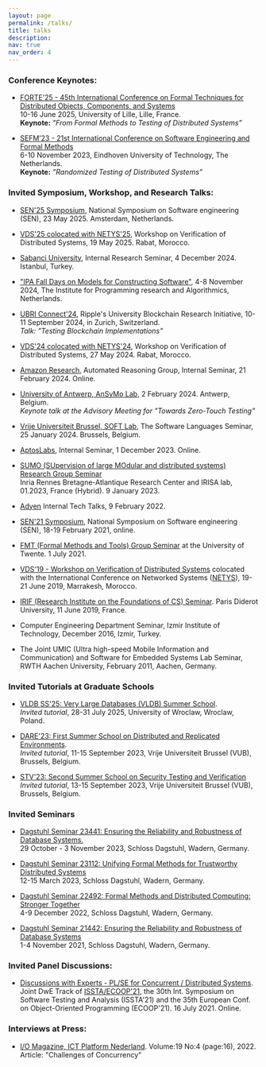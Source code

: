 ```yaml
---
layout: page
permalink: /talks/
title: talks
description: 
nav: true
nav_order: 4
---
```


<!-- _pages/publications.md -->

<!-- Bibsearch Feature -->

<!-- {% include bib_search.liquid %} -->

### Conference Keynotes: 

* [FORTE’25 - 45th International Conference on Formal Techniques for Distributed Objects, Components, and Systems](https://www.discotec.org/2025/forte)   
  10-16 June  2025, University of Lille, Lille, France.  
  **Keynote:** *"From Formal Methods to Testing of Distributed Systems”*

* [SEFM’23 - 21st International Conference on Software Engineering and Formal Methods](https://sefm-conference.github.io/2023/)   
  6-10 November 2023, Eindhoven University of Technology, The Netherlands.    
  **Keynote:** *”Randomized Testing of Distributed Systems”*

### Invited Symposium, Workshop, and Research Talks:

* [SEN'25 Symposium](https://www.sen-symposium.nl/), National Symposium on Software engineering (SEN), 23 May 2025. Amsterdam, Netherlands. 

* [VDS'25 colocated with NETYS'25](https://netys.net/), Workshop on Verification of Distributed Systems, 19 May 2025. Rabat, Morocco. 

* [Sabanci University](https://cs.sabanciuniv.edu/), Internal Research Seminar, 4 December 2024. Istanbul, Turkey. 

* ["IPA Fall Days on Models for Constructing Software"](https://ipa.win.tue.nl/?event=fall-days-on-models-for-constructing-software), 4-8 November 2024, The Institute for Programming research and Algorithmics, Netherlands.   
<!-- *Talk: "Model-Guided Testing of Distributed Systems"* -->

* [UBRI Connect'24](https://www.ubriconnect.com/), Ripple's University Blockchain Research Initiative, 10-11 September 2024, in Zurich, Switzerland.    
*Talk: ”Testing Blockchain Implementations”*

* [VDS'24 colocated with NETYS'24](https://netys.net/), Workshop on Verification of Distributed Systems, 27 May 2024. Rabat, Morocco. 

* [Amazon Research](https://www.amazon.science/research-areas/automated-reasoning), Automated Reasoning Group, Internal Seminar, 21 February 2024. Online. 

* [University of Antwerp, AnSyMo Lab](https://www.uantwerpen.be/en/research-groups/ansymo/), 2 February 2024. Antwerp, Belgium.  
*Keynote talk at the Advisory Meeting for "Towards Zero-Touch Testing"*

* [Vrije Universiteit Brussel, SOFT Lab](https://soft.vub.ac.be/soft/), The Software Languages Seminar, 25 January 2024. Brussels, Belgium. 

* [AptosLabs](https://aptoslabs.com/), Internal Seminar, 1 December 2023. Online.

<!-- 
* [Dagstuhl Seminar 23441: Ensuring the Reliability and Robustness of Database Systems.](https://www.dagstuhl.de/en/seminars/seminar-calendar/seminar-details/23441)   
	29 October - 3 November 2023, Schloss Dagstuhl, Wadern, Germany.

* [Dagstuhl Seminar 23112: Unifying Formal Methods for Trustworthy Distributed Systems](https://www.dagstuhl.de/en/seminars/seminar-calendar/seminar-details/23112)   
	12-15 March 2023, Schloss Dagstuhl, Wadern, Germany.
--> 

* [SUMO (SUpervision of large MOdular and distributed systems) Research Group Seminar](https://www.irisa.fr/sumo/)   
	Inria Rennes Bretagne-Atlantique Research Center and IRISA lab, 01.2023, France (Hybrid). 9 January 2023.
		
<!--	
* [Dagstuhl Seminar 22492: Formal Methods and Distributed Computing: Stronger Together](https://www.dagstuhl.de/en/seminars/seminar-calendar/seminar-details/22492)  
	4-9 December 2022, Schloss Dagstuhl, Wadern, Germany.
--> 
	
* [Adyen](https://www.adyen.com/knowledge-hub/taking-onboarding-and-upskilling-to-the-next-level) Internal Tech Talks, 9 February 2022.	
		
* [SEN'21 Symposium](https://www.sen-symposium.nl/), National Symposium on Software engineering (SEN), 18-19 February 2021, online.

<!-- * [Dagstuhl Seminar 21442: Ensuring the Reliability and Robustness of Database Systems](https://www.dagstuhl.de/en/seminars/seminar-calendar/seminar-details/21442)      
	1-4 November 2021, Schloss Dagstuhl, Wadern, Germany.
-->

* [FMT (Formal Methods and Tools) Group Seminar](https://www.utwente.nl/en/eemcs/fmt/) at the University of Twente. 1 July 2021.

	
* [VDS'19 - Workshop on Verification of Distributed Systems](https://netys.net/workshops//) colocated with the International Conference on Networked Systems ([NETYS](https://netys.net/history/netys2019/index.html#:~:text=NETYS%202019%20%7C%20The%20International%20Conference%20on%20NETworked%20sYStems%2C%20Marrakech%2C%20Morocco&text=NETYS%20aims%20to%20bring%20together,of%20distributed%20and%20networked%20systems.)), 19-21 June 2019, Marrakesh, Morocco.


* [IRIF (Research Institute on the Foundations of CS) Seminar](https://www.irif.fr/en/index). Paris Diderot University, 11 June 2019, France.

* Computer Engineering Department Seminar, Izmir Institute of Technology, December 2016, Izmir, Turkey.
 
* The Joint UMIC (Ultra high-speed Mobile Information and Communication) and Software for Embedded Systems Lab Seminar, RWTH Aachen University, February 2011, Aachen, Germany. 


### Invited Tutorials at Graduate Schools

* [VLDB SS'25: Very Large Databases (VLDB) Summer School](https://vldb.org/summerschool/).  
	*Invited tutorial*, 28-31 July 2025,  University of Wroclaw, Wroclaw, Poland.

* [DARE'23:  First Summer School on Distributed and Replicated Environments](https://soft.vub.ac.be/dare23/).  
	*Invited tutorial*, 11-15 September 2023, Vrije Universiteit Brussel (VUB), Brussels, Belgium.

* [STV'23: Second Summer School on Security Testing and Verification](https://cybersecurity-research.be/summer-school-on-security-testing-and-verification-2023)  
	*Invited tutorial*, 13-15 September 2023, Vrije Universiteit Brussel (VUB), Brussels, Belgium.

### Invited Seminars


* [Dagstuhl Seminar 23441: Ensuring the Reliability and Robustness of Database Systems.](https://www.dagstuhl.de/en/seminars/seminar-calendar/seminar-details/23441)   
	29 October - 3 November 2023, Schloss Dagstuhl, Wadern, Germany.

* [Dagstuhl Seminar 23112: Unifying Formal Methods for Trustworthy Distributed Systems](https://www.dagstuhl.de/en/seminars/seminar-calendar/seminar-details/23112)   
	12-15 March 2023, Schloss Dagstuhl, Wadern, Germany.
		
* [Dagstuhl Seminar 22492: Formal Methods and Distributed Computing: Stronger Together](https://www.dagstuhl.de/en/seminars/seminar-calendar/seminar-details/22492)  
	4-9 December 2022, Schloss Dagstuhl, Wadern, Germany.

* [Dagstuhl Seminar 21442: Ensuring the Reliability and Robustness of Database Systems](https://www.dagstuhl.de/en/seminars/seminar-calendar/seminar-details/21442)      
	1-4 November 2021, Schloss Dagstuhl, Wadern, Germany.


### Invited Panel Discussions:

* [Discussions with Experts - PL/SE for Concurrent / Distributed Systems](https://conf.researchr.org/track/ecoop-issta-2021/ecoop-issta-2021-discussions-with-experts#event-overview).   
  Joint DwE Track of [ISSTA/ECOOP'21](https://conf.researchr.org/home/ecoop-issta-2021), the 30th Int. Symposium on Software Testing and Analysis (ISSTA'21) and the 35th European Conf. on Object-Oriented Programming (ECOOP'21).
16 July 2021. Online.




### Interviews at Press:

* [I/O Magazine, ICT Platform Nederland](https://ict-research.nl/wordpress/wp-content/uploads/2022/12/IO-magazine-NR4-2022_online.pdf). Volume:19 No:4 (page:16), 2022.   
Article: "Challenges of Concurrency"